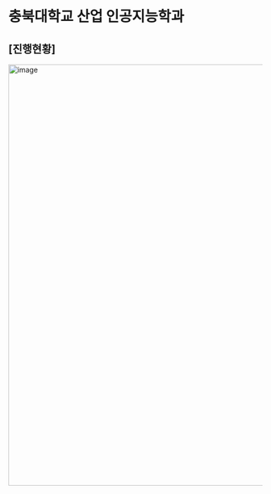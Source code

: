 # 충북대학교 산업 인공지능학과

## [진행현황]
<img width="721" height="835" alt="image" src="https://github.com/user-attachments/assets/b299d774-4fda-4a29-b45f-c4ef3156a0cb" />

